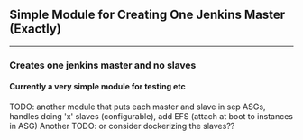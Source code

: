 ## Simple Module for Creating One Jenkins Master (Exactly)
---
### Creates one jenkins master and no slaves
#### Currently a very simple module for testing etc

TODO: another module that puts each master and slave in sep ASGs, handles doing 'x' slaves (configurable), add EFS (attach at boot to instances in ASG)
Another TODO: or consider dockerizing the slaves??
